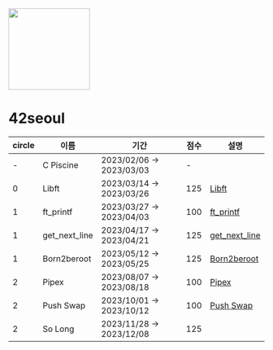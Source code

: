 <img src="https://camo.githubusercontent.com/80652aedeb5728e61112681813f473a970891cb9b998ec22764b6fa9faa6d7fe/68747470733a2f2f75706c6f61642e77696b696d656469612e6f72672f77696b6970656469612f636f6d6d6f6e732f382f38642f34325f4c6f676f2e737667" width="160"/>

# 42seoul

| circle | 이름 | 기간 | 점수 | 설명 |
| --- | --- | --- | --- | --- |
| - | C Piscine | 2023/02/06 → 2023/03/03 | - | |
| 0 | Libft | 2023/03/14 → 2023/03/26 | 125 | [Libft](https://dapper-flock-ef8.notion.site/Libft-faf957944dc34253a83700bfad14a1d6?pvs=4) |
| 1 | ft_printf | 2023/03/27 → 2023/04/03 | 100 | [ft_printf](https://dapper-flock-ef8.notion.site/ft_printf-f18fe02fa1ed427aa6ce3f3d5cf6b6c8?pvs=4) |
| 1 | get_next_line | 2023/04/17 → 2023/04/21 | 125 | [get_next_line](https://dapper-flock-ef8.notion.site/get_next_line-3e55fd4781ea42e39c0e8ec93d122759?pvs=4) |
| 1 | Born2beroot | 2023/05/12 → 2023/05/25 | 125 | [Born2beroot](https://dapper-flock-ef8.notion.site/Born2beroot-3b03ef072cac4dc1a922ae71f8ed7b39?pvs=4) |
| 2 | Pipex | 2023/08/07 → 2023/08/18 | 100 | [Pipex](https://dapper-flock-ef8.notion.site/Pipex-ba3d90328636445ca4f8347ac824b532?pvs=4) |
| 2 | Push Swap | 2023/10/01 → 2023/10/12 | 100 | [Push Swap](https://dapper-flock-ef8.notion.site/Push-Swap-00f64948c030470f88eadfbc0bcbe69a?pvs=4) |
| 2 | So Long | 2023/11/28 → 2023/12/08 | 125 |  |
